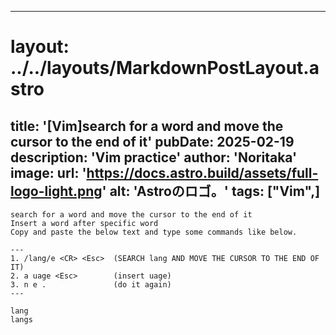 
---
# layout: ../../layouts/MarkdownPostLayout.astro
title: '[Vim]search for a word and move the cursor to the end of it'
pubDate: 2025-02-19
description: 'Vim practice'
author: 'Noritaka'
image:
    url: 'https://docs.astro.build/assets/full-logo-light.png'
    alt: 'Astroのロゴ。'
tags: ["Vim",]
---


```
search for a word and move the cursor to the end of it
Insert a word after specific word
Copy and paste the below text and type some commands like below.

---
1. /lang/e <CR> <Esc>  (SEARCH lang AND MOVE THE CURSOR TO THE END OF IT)
2. a uage <Esc>        (insert uage)
3. n e .               (do it again)
---

lang
langs
```
